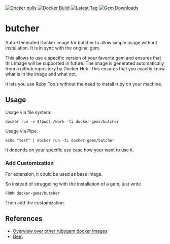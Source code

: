 [![Docker pulls](https://img.shields.io/docker/pulls/rubygem/butcher.svg)](https://hub.docker.com/r/rubygem/butcher/)
[![Docker Build](https://img.shields.io/docker/automated/rubygem/butcher.svg)](https://hub.docker.com/r/rubygem/butcher/)
[![Latest Tag](https://img.shields.io/github/tag/docker-rubygem/butcher.svg)](https://hub.docker.com/r/rubygem/butcher/)
[![Gem Downloads](https://img.shields.io/gem/dt/butcher.svg)](https://rubygems.org/gems/butcher/)
# butcher

Auto-Generated Docker image for butcher to allow simple usage without installation.
It is in sync with the original gem.

This allows to use a specific version of your favorite gem and ensures that this image will be supported in future.
The image is generated automatically from a github repository by Docker Hub.
This ensures that you exactly know what is in the image and what not.

It lets you use Ruby Tools without the need to install ruby on your machine.

## Usage

Usage via file system:

`docker run -v $(pwd):/work -ti docker-gems/butcher`

Usage via Pipe:

`echo "test" | docker run -ti docker-gems/butcher`

It depends on your specific use case how your want to use it.

### Add Customization

For extension, it could be used as base image.

So instead of struggeling with the installation of a gem, just write

`FROM docker-gems/butcher`

Then add the customization.

## References

 - [Overview over other rubygem docker images](https://github.com/thinkbot/docker-rubygem)
 - [Gem](https://rubygems.org/gems/butcher/)

